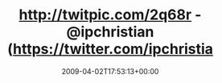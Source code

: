 ---
retweeted: false
source: <a href="http://twitter.com" rel="nofollow">Twitter Web Client</a>
entities:
  hashtags: []
  symbols: []
  user_mentions:
  - name: Dennis Benkert
    screen_name: denderello
    indices:
    - '40'
    - '51'
    id_str: '15345061'
    id: '15345061'
  urls: []
display_text_range:
- '0'
- '81'
favorite_count: '0'
id_str: '1439805370'
truncated: false
retweet_count: '0'
id: '1439805370'
created_at: Thu Apr 02 17:53:13 +0000 2009
favorited: false
full_text: http://twitpic.com/2q68r - [@ipchristian](https://twitter.com/ipchristian)
  [@denderello](https://twitter.com/denderello) look what those bastards did!
lang: en
tags:
- pesos/twitter
date: '2009-04-02T17:53:13+00:00'
src: https://twitter.com/bascht/status/1439805370
original_url: https://twitter.com/bascht/status/1439805370
type: twitter_tweet
text: http://twitpic.com/2q68r - [@ipchristian](https://twitter.com/ipchristian) [@denderello](https://twitter.com/denderello)
  look what those bastards did!
title: http://twitpic.com/2q68r - @ipchristian (https://twitter.com/ipchristia

---